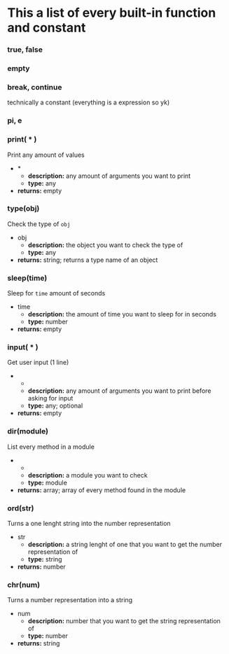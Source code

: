 # This a list of every built-in function and constant

### true, false

### empty

### break, continue
technically a constant (everything is a expression so yk)

### pi, e

### print( \* )
Print any amount of values
- \*
  - **description:** any amount of arguments you want to print
  - **type:** any
- **returns:** empty

### type(obj)
Check the type of `obj`
- obj
  - **description:** the object you want to check the type of
  - **type:** any
- **returns:** string; returns a type name of an object

### sleep(time)
Sleep for `time` amount of seconds
- time
  - **description:** the amount of time you want to sleep for in seconds
  - **type:** number
- **returns:** empty

### input( * )
Get user input (1 line)
- *
  - **description:** any amount of arguments you want to print before asking for input
  - **type:** any; optional
- **returns:** empty

### dir(module)
List every method in a module
- *
  - **description:** a module you want to check
  - **type:** module
- **returns:** array; array of every method found in the module

### ord(str)
Turns a one lenght string into the number representation
- str
  - **description:** a string lenght of one that you want to get the number representation of
  - **type:** string
- **returns:** number

### chr(num)
Turns a number representation into a string
- num
  - **description:** number that you want to get the string representation of
  - **type:** number
- **returns:** string